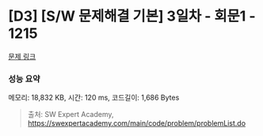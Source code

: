 # [D3] [S/W 문제해결 기본] 3일차 - 회문1 - 1215 

[문제 링크](https://swexpertacademy.com/main/code/problem/problemDetail.do?contestProbId=AV14QpAaAAwCFAYi) 

### 성능 요약

메모리: 18,832 KB, 시간: 120 ms, 코드길이: 1,686 Bytes



> 출처: SW Expert Academy, https://swexpertacademy.com/main/code/problem/problemList.do